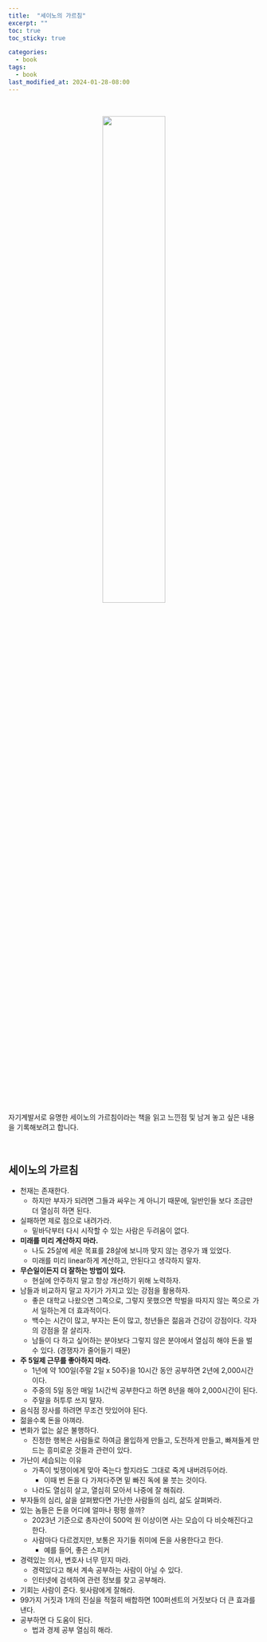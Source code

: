 ```yaml
---
title:  "세이노의 가르침"
excerpt: ""
toc: true
toc_sticky: true

categories:
  - book
tags:
  - book
last_modified_at: 2024-01-28-08:00
---
```


<br>

<p align="center">
    <img src="https://github.com/upskyy/upskyy.github.io/assets/54731898/b640f309-1964-4d71-b4a3-c95d0b3cf8d0" width="50%" height="50%">
</p>

<br>

자기계발서로 유명한 세이노의 가르침이라는 책을 읽고 느낀점 및 남겨 놓고 싶은 내용을 기록해보려고 합니다.

<br>

## 세이노의 가르침

- 천재는 존재한다.
  - 하지만 부자가 되려면 그들과 싸우는 게 아니기 때문에, 일반인들 보다 조금만 더 열심히 하면 된다.
- 실패하면 제로 점으로 내려가라.
  - 밑바닥부터 다시 시작할 수 있는 사람은 두려움이 없다.
- **미래를 미리 계산하지 마라.**
  - 나도 25살에 세운 목표를 28살에 보니까 맞지 않는 경우가 꽤 있었다.
  - 미래를 미리 linear하게 계산하고, 안된다고 생각하지 말자.
- **무슨일이든지 더 잘하는 방법이 있다.**
  - 현실에 안주하지 말고 항상 개선하기 위해 노력하자.
- 남들과 비교하지 말고 자기가 가지고 있는 강점을 활용하자.
  - 좋은 대학교 나왔으면 그쪽으로, 그렇지 못했으면 학벌을 따지지 않는 쪽으로 가서 일하는게 더 효과적이다.
  - 백수는 시간이 많고, 부자는 돈이 많고, 청년들은 젊음과 건강이 강점이다. 각자의 강점을 잘 살리자.
  - 남들이 다 하고 싶어하는 분야보다 그렇지 않은 분야에서 열심히 해야 돈을 벌 수 있다. (경쟁자가 줄어들기 때문)
- **주 5일제 근무를 좋아하지 마라.**
  - 1년에 약 100일(주말 2일 x 50주)을 10시간 동안 공부하면 2년에 2,000시간이다.
  - 주중의 5일 동안 매일 1시간씩 공부한다고 하면 8년을 해야 2,000시간이 된다.
  - 주말을 허투루 쓰지 말자.
- 음식점 장사를 하려면 무조건 맛있어야 된다.
- 젊을수록 돈을 아껴라.
- 변화가 없는 삶은 불행하다.
  - 진정한 행복은 사람들로 하여금 몰입하게 만들고, 도전하게 만들고, 빠져들게 만드는 흥미로운 것들과 관련이 있다.
- 가난이 세습되는 이유
  - 가족이 빚쟁이에게 맞아 죽는다 할지라도 그대로 죽게 내버려두어라.
    - 이때 번 돈을 다 가져다주면 밑 빠진 독에 물 붓는 것이다.
  - 나라도 열심히 살고, 열심히 모아서 나중에 잘 해줘라.
- 부자들의 심리, 삶을 살펴봤다면 가난한 사람들의 심리, 삶도 살펴봐라.
- 있는 놈들은 돈을 어디에 얼마나 펑펑 쓸까?
  - 2023년 기준으로 총자산이 500억 원 이상이면 사는 모습이 다 비슷해진다고 한다.
  - 사람마다 다르겠지만, 보통은 자기들 취미에 돈을 사용한다고 한다.
    - 예를 들어, 좋은 스피커
- 경력있는 의사, 변호사 너무 믿지 마라.
  - 경력있다고 해서 계속 공부하는 사람이 아닐 수 있다.
  - 인터넷에 검색하여 관련 정보를 찾고 공부해라.
- 기회는 사람이 준다. 윗사람에게 잘해라.
- 99가지 거짓과 1개의 진실을 적절히 배합하면 100퍼센트의 거짓보다 더 큰 효과를 낸다.
- 공부하면 다 도움이 된다.
  - 법과 경제 공부 열심히 해라.

<br>
